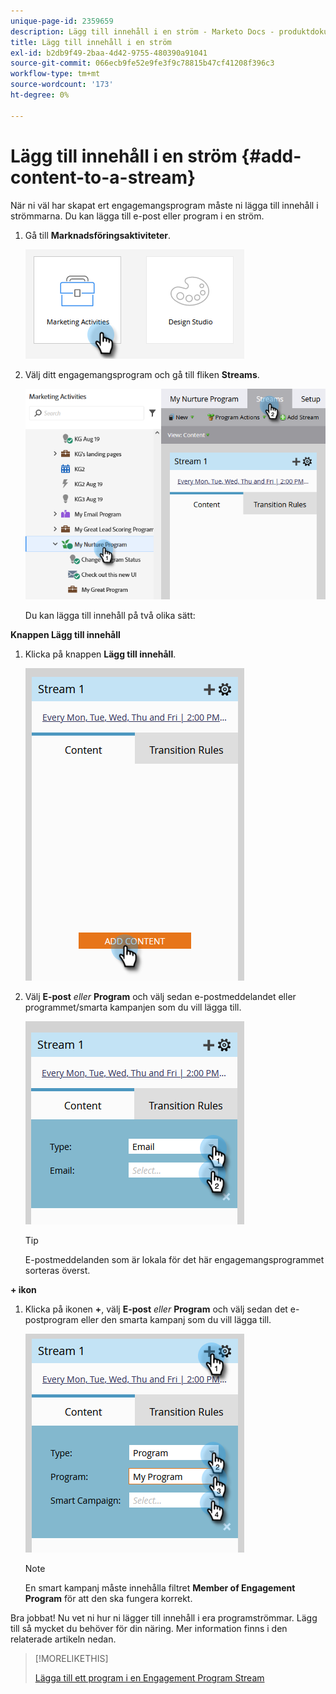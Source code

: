 ```yaml
---
unique-page-id: 2359659
description: Lägg till innehåll i en ström - Marketo Docs - produktdokumentation
title: Lägg till innehåll i en ström
exl-id: b2db9f49-2baa-4d42-9755-480390a91041
source-git-commit: 066ecb9fe52e9fe3f9c78815b47cf41208f396c3
workflow-type: tm+mt
source-wordcount: '173'
ht-degree: 0%

---
```


# Lägg till innehåll i en ström {#add-content-to-a-stream}

När ni väl har skapat ert engagemangsprogram måste ni lägga till innehåll i strömmarna. Du kan lägga till e-post eller program i en ström.

1. Gå till **Marknadsföringsaktiviteter**.

   ![](assets/add-content-to-a-stream-1.png)

1. Välj ditt engagemangsprogram och gå till fliken **Streams**.

   ![](assets/add-content-to-a-stream-2.png)

   Du kan lägga till innehåll på två olika sätt:

**Knappen Lägg till innehåll**

1. Klicka på knappen **Lägg till innehåll**.

   ![](assets/add-content-to-a-stream-3.png)

1. Välj **E-post** _eller_ **Program** och välj sedan e-postmeddelandet eller programmet/smarta kampanjen som du vill lägga till.

   ![](assets/add-content-to-a-stream-4.png)

   >[!TIP]
   >
   >E-postmeddelanden som är lokala för det här engagemangsprogrammet sorteras överst.

**+ ikon**

1. Klicka på ikonen **+**, välj **E-post** _eller_ **Program** och välj sedan det e-postprogram eller den smarta kampanj som du vill lägga till.

   ![](assets/add-content-to-a-stream-5.png)

   >[!NOTE]
   >
   >En smart kampanj måste innehålla filtret **Member of Engagement Program** för att den ska fungera korrekt.

Bra jobbat! Nu vet ni hur ni lägger till innehåll i era programströmmar. Lägg till så mycket du behöver för din näring. Mer information finns i den relaterade artikeln nedan.

>[!MORELIKETHIS]
>
>[Lägga till ett program i en Engagement Program Stream](/help/marketo/product-docs/email-marketing/drip-nurturing/creating-an-engagement-program/adding-a-program-to-an-engagement-program-stream.md)
